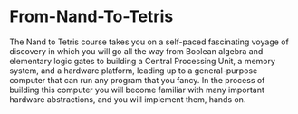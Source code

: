 # From-Nand-To-Tetris

The Nand to Tetris course takes you on a self-paced fascinating voyage of discovery in which you will go all the way from Boolean algebra and elementary logic gates to building a Central Processing Unit, a memory system, and a hardware platform, leading up to a general-purpose computer that can run any program that you fancy. In the process of building this computer you will become familiar with many important hardware abstractions, and you will implement them, hands on. 
